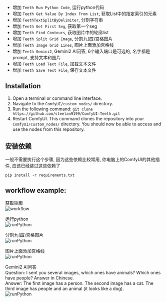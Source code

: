 - 增加 `Teeth Run Python Code`, 运行python代码
- 增加 `Teeth Get Value By Index From List`, 获取List中的指定索引的元素
- 增加 `TeethTextSplitByDelimiter`, 分割字符串
- 增加 `Teeth Get First Seg`, 获取第一个seg
- 增加 `Teeth Find Contours`, 获取图片中的轮廓list
- 增加 `Teeth Split Grid Image`, 分割九(四)宫格图片  
- 增加 `Teeth Image Grid Lines`, 图片上面添加宫格线
- 增加 `Teeth Gemini2`, Gemini2 AI问答, 6个输入端口是可选的, 名字都是prompt, 支持文本和图片.
- 增加 `Teeth Load Text File`, 加载文本文件
- 增加 `Teeth Save Text File`, 保存文本文件


## Installation
1. Open a terminal or command line interface.
2. Navigate to the `ComfyUI/custom_nodes/` directory.
3. Run the following command: `git clone https://github.com/steelan9199/ComfyUI-Teeth.git`
4. Restart ComfyUI.
This command clones the repository into your `ComfyUI/custom_nodes/` directory. You should now be able to access and use the nodes from this repository.


## 安装依赖
一般不需要执行这个步骤, 因为这些依赖比较常用, 你电脑上的ComfyUI的其他插件, 应该已经装过这些依赖了
```
pip install -r requirements.txt
```


## workflow example:
获取轮廓  
![workflow](githubImg/workflow.png)  

运行python  
![runPython](githubImg/runPython.jpg)  

分割九(四)宫格图片  
![runPython](githubImg/splitGridImage.jpg)  
  
图片上面添加宫格线  
![runPython](githubImg/image_grid_lines.jpg)  
  
Gemini2 AI问答  
Question: I sent you several images, which ones have animals? Which ones have people? Answer in Chinese.  
Answer: The first image has a person. The second image has a cat. The third image has people and an animal (it looks like a dog).  
![runPython](githubImg/gemini2.jpg)  
  